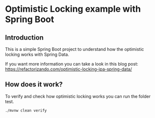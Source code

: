 # Optimistic Locking example with Spring Boot

## Introduction

This is a simple Spring Boot project to understand how the optimistic locking works with Spring Data.

If you want more information you can take a look in this blog post: https://refactorizando.com/optimistic-locking-jpa-spring-data/

## How does it work?

To verify and check how optimistic locking works you can run the folder test.

    ./mvnw clean verify

